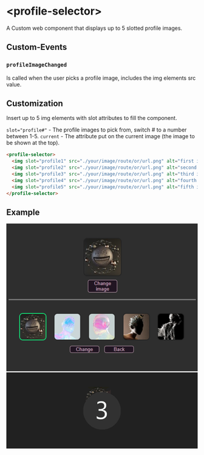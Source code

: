 # &lt;profile-selector&gt;

A Custom web component that displays up to 5 slotted profile images.

## Custom-Events

### `profileImageChanged`

Is called when the user picks a profile image, includes the img elements src value.

## Customization

Insert up to 5 img elements with slot attributes to fill the component.

`slot="profile#"` - The profile images to pick from, switch # to a number between 1-5.
`current` - The attribute put on the current image (the image to be shown at the top).

```html
<profile-selector>
  <img slot="profile1" src="./your/image/route/or/url.png" alt="first image" current>
  <img slot="profile2" src="./your/image/route/or/url.png" alt="second image">
  <img slot="profile3" src="./your/image/route/or/url.png" alt="third image">
  <img slot="profile4" src="./your/image/route/or/url.png" alt="fourth image">
  <img slot="profile5" src="./your/image/route/or/url.png" alt="fifth image">
</profile-selector>
```

## Example

![Example](img/profile-selector-example.png)
![Example](img/profile-selectorGIF.gif)